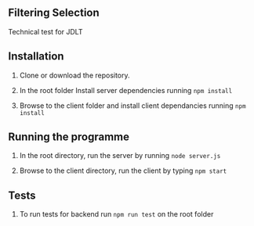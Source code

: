 ## Filtering Selection

Technical test for JDLT

## Installation

1. Clone or download the repository.

2. In the root folder Install server dependencies running `npm install` 

3. Browse to the client folder and install client dependancies running `npm install` 

## Running the programme

1. In the root directory, run the server by running `node server.js`

2. Browse to the client directory, run the client by typing `npm start`

## Tests

1. To run tests for backend run `npm run test` on the root folder

